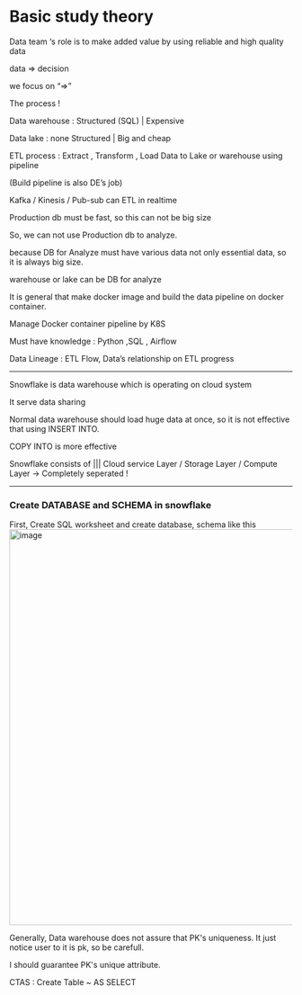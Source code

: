 # Basic study theory

Data team ‘s role is to make added value by using reliable and high quality data 

data ⇒ decision

we focus on “⇒”

The process !

Data warehouse : Structured (SQL) | Expensive

Data lake : none Structured  | Big and cheap

ETL process : Extract , Transform , Load Data to Lake or warehouse  using pipeline

(Build pipeline is also DE’s job)

Kafka / Kinesis / Pub-sub can ETL in realtime 

Production db must be fast, so this can not be big size

So, we can not use Production db to analyze.

because DB for Analyze must have various data not only essential data, so it is always big size.

warehouse or lake can be DB for analyze 

It is general that make docker image and build the data pipeline on docker container.

Manage Docker container pipeline by K8S

Must have knowledge : Python ,SQL , Airflow

Data Lineage : ETL Flow, Data’s relationship on ETL progress

-------------------------------------------------------------------

Snowflake is data warehouse which is operating on cloud system

It serve data sharing 

Normal data warehouse should load huge data at once, so it is not effective that using INSERT INTO.

COPY INTO is more effective

Snowflake consists of  ||| Cloud service Layer  / Storage Layer / Compute Layer → Completely seperated !


-------------------------------------------------------------------

### Create DATABASE and SCHEMA in snowflake

First, Create SQL worksheet
and create database, schema like this
<img width="1541" height="704" alt="image" src="https://github.com/user-attachments/assets/03b45d66-7061-4315-865a-ac2d15f10dba" />

Generally, Data warehouse does not assure that PK's uniqueness. It just notice user to it is pk, so be carefull.

I should guarantee PK's unique attribute.


CTAS : Create Table ~ AS SELECT 



